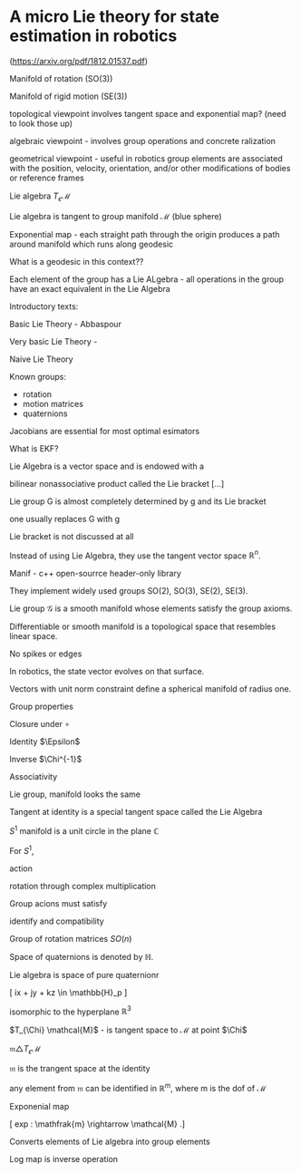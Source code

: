 # A micro Lie theory for state estimation in robotics
(https://arxiv.org/pdf/1812.01537.pdf)


Manifold of rotation (SO(3))

Manifold of rigid motion (SE(3))


topological viewpoint involves tangent space and exponential map? (need to look those up)

algebraic viewpoint - involves group operations and concrete ralization

geometrical viewpoint - useful in robotics
group elements are associated with the position, velocity, orientation, and/or other modifications of bodies or reference frames

Lie algebra $T_{\epsilon} \mathcal{M}$

Lie algebra is tangent to group manifold $\mathcal{M}$ (blue sphere)

Exponential map - each straight path through the origin produces a path around manifold which runs along geodesic

What is a geodesic in this context??


Each element of the group has a Lie ALgebra - all operations in the group have an exact equivalent in the Lie Algebra

Introductory texts:

Basic Lie Theory - Abbaspour

Very basic Lie Theory - 

Naive Lie Theory


Known groups: 
- rotation
- motion matrices
- quaternions

Jacobians are essential for most optimal esimators

What is EKF?


Lie Algebra is a vector space and is endowed with a 

bilinear nonassociative product called the Lie bracket [...]

Lie group G is almost completely determined by g and its Lie bracket

one usually replaces G with g

Lie bracket is not discussed at all

Instead of using Lie Algebra, they use the tangent vector space $\mathbb{R}^n$.


Manif - c++ open-sourrce header-only library

They implement widely used groups SO(2), SO(3), SE(2), SE(3).


Lie group $\mathcal{G}$ is a smooth manifold whose elements satisfy the group axioms.


Differentiable or smooth manifold is a topological space that resembles linear space.


No spikes or edges

In robotics, the state vector evolves on that surface.

Vectors with unit norm constraint define a spherical manifold of radius one.


Group properties

Closure under $\circ$ 

Identity $\Epsilon$

Inverse  $\Chi^{-1}$

Associativity 


Lie group, manifold looks the same


Tangent at identity is a special tangent space called the Lie Algebra


$S^1$ manifold is a unit circle in the plane  $\mathbb{C}$ 

For $S^1$, 

action

rotation through complex multiplication

Group acions must satisfy

identify and compatibility 


Group of rotation matrices  $SO(n)$ 

Space of quaternions is denoted by $\mathbb{H}$.


Lie algebra is space of pure quaternionr 


 \[
ix + jy + kz \in \mathbb{H}_p
\] 

isomorphic to the hyperplane $\mathbb{R}^3$ 

$T_{\Chi} \mathcal{M}$ - is tangent space to  $\mathcal{M}$ at point  $\Chi$


 $\mathfrak{m} \triangle  T_{\epsilon} \mathcal{M}$ 

 $\mathfrak{m}$ is the trangent space at the identity

 any element from $\mathfrak{m}$ can be identified in  $\mathbb{R}^m$, where m is the dof of  $\mathcal{M}$

Exponenial map 

 \[
exp : \mathfrak{m} \rightarrow \mathcal{M}
.\] 

Converts elements of Lie algebra into group elements

Log map is inverse operation

